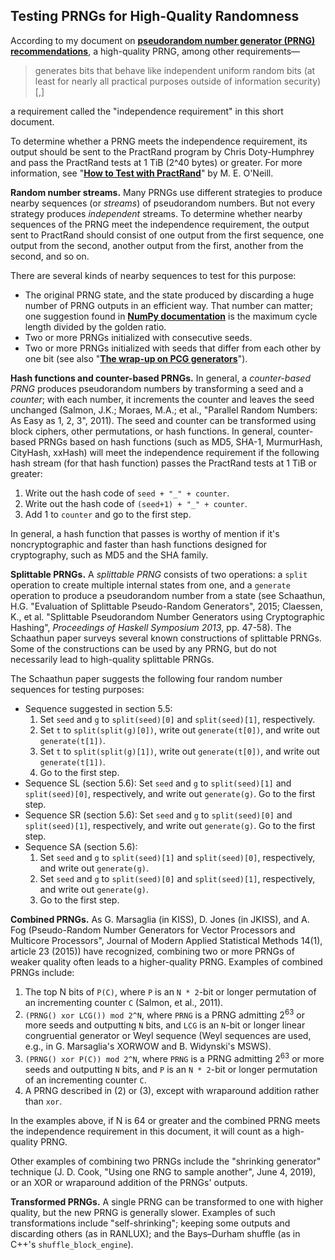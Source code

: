 <a id=Testing_PRNGs_for_High_Quality_Randomness></a>
## Testing PRNGs for High-Quality Randomness

According to my document on [**pseudorandom number generator (PRNG) recommendations**](https://peteroupc.github.io/random.html), a high-quality PRNG, among other requirements&mdash;

> generates bits that behave like independent uniform random bits (at least for nearly all practical purposes outside of information security)[,]

a requirement called the "independence requirement" in this short document.

To determine whether a PRNG meets the independence requirement, its output should be sent to the PractRand program by Chris Doty-Humphrey and pass the PractRand tests at 1 TiB (2^40 bytes) or greater.  For more information, see "[**How to Test with PractRand**](https://github.com/peteroupc/peteroupc.github.io/blob/master/randomtest.md)" by M. E. O'Neill.

**Random number streams.** Many PRNGs use different strategies to produce nearby sequences (or _streams_) of pseudorandom numbers.  But not every strategy produces _independent_ streams.  To determine whether nearby sequences of the PRNG meet the independence requirement, the output sent to PractRand should consist of one output from the first sequence, one output from the second, another output from the first, another from the second, and so on.

There are several kinds of nearby sequences to test for this purpose:

- The original PRNG state, and the state produced by discarding a huge number of PRNG outputs in an efficient way.  That number can matter; one suggestion found in [**NumPy documentation**](https://docs.scipy.org/doc/numpy/reference/random/parallel.html) is the maximum cycle length divided by the golden ratio.
- Two or more PRNGs initialized with consecutive seeds.
- Two or more PRNGs initialized with seeds that differ from each other by one bit (see also "[**The wrap-up on PCG generators**](http://pcg.di.unimi.it/pcg.php#flaws)").

**Hash functions and counter-based PRNGs.** In general, a _counter-based PRNG_ produces pseudorandom numbers by transforming a seed and a _counter_; with each number, it increments the counter and leaves the seed unchanged (Salmon, J.K.; Moraes, M.A.; et al., "Parallel Random Numbers: As Easy as 1, 2, 3", 2011).  The seed and counter can be transformed using block ciphers, other permutations, or hash functions.  In general, counter-based PRNGs based on hash functions (such as MD5, SHA-1, MurmurHash, CityHash, xxHash) will meet the independence requirement if the following hash stream (for that hash function) passes the PractRand tests at 1 TiB or greater:

1. Write out the hash code of `seed + "_" + counter`.
2. Write out the hash code of `(seed+1) + "_" + counter`.
3. Add 1 to `counter` and go to the first step.

In general, a hash function that passes is worthy of mention if it's noncryptographic and faster than hash functions designed for cryptography, such as MD5 and the SHA family.

**Splittable PRNGs.** A _splittable PRNG_ consists of two operations: a `split` operation to create multiple internal states from one, and a `generate` operation to produce a pseudorandom number from a state (see Schaathun, H.G. "Evaluation of Splittable Pseudo-Random Generators", 2015; Claessen, K., et al. "Splittable Pseudorandom Number Generators using Cryptographic Hashing", _Proceedings of Haskell Symposium 2013_, pp. 47-58).  The Schaathun paper surveys several known constructions of splittable PRNGs.  Some of the constructions can be used by any PRNG, but do not necessarily lead to high-quality splittable PRNGs.

The Schaathun paper suggests the following four random number sequences for testing purposes:

- Sequence suggested in section 5.5:
    1. Set `seed` and `g` to `split(seed)[0]` and `split(seed)[1]`, respectively.
    2. Set `t` to `split(split(g)[0])`, write out `generate(t[0])`, and write out `generate(t[1])`.
    3. Set `t` to `split(split(g)[1])`, write out `generate(t[0])`, and write out `generate(t[1])`.
    4. Go to the first step.
- Sequence SL (section 5.6): Set `seed` and `g` to `split(seed)[1]` and `split(seed)[0]`, respectively, and write out `generate(g)`. Go to the first step.
- Sequence SR (section 5.6): Set `seed` and `g` to `split(seed)[0]` and `split(seed)[1]`, respectively, and write out `generate(g)`. Go to the first step.
- Sequence SA (section 5.6):
    1. Set `seed` and `g` to `split(seed)[1]` and `split(seed)[0]`, respectively, and write out `generate(g)`.
    2. Set `seed` and `g` to `split(seed)[0]` and `split(seed)[1]`, respectively, and write out `generate(g)`.
    3. Go to the first step.

**Combined PRNGs.** As G. Marsaglia (in KISS), D. Jones (in JKISS), and A. Fog (Pseudo-Random Number Generators for Vector Processors and Multicore Processors", Journal of Modern Applied Statistical Methods 14(1), article 23 (2015)) have recognized, combining two or more PRNGs of weaker quality often leads to a higher-quality PRNG.  Examples of combined PRNGs include:

1. The top N bits of `P(C)`, where `P` is an `N * 2`-bit or longer permutation of an incrementing counter `C` (Salmon, et al., 2011).
2. `(PRNG() xor LCG()) mod 2^N`, where `PRNG` is a PRNG admitting 2<sup>63</sup> or more seeds and outputting `N` bits, and `LCG` is an `N`-bit or longer linear congruential generator or Weyl sequence (Weyl sequences are used, e.g., in G. Marsaglia's XORWOW and B. Widynski's MSWS).
3. `(PRNG() xor P(C)) mod 2^N`, where `PRNG` is a PRNG admitting 2<sup>63</sup> or more seeds and outputting `N` bits, and `P` is an `N * 2`-bit or longer permutation of an incrementing counter `C`.
4. A PRNG described in (2) or (3), except with wraparound addition rather than `xor`.

In the examples above, if N is 64 or greater and the combined PRNG meets the independence requirement in this document, it will count as a high-quality PRNG.

Other examples of combining two PRNGs include the "shrinking generator" technique (J. D. Cook, "Using one RNG to sample another", June 4, 2019), or an XOR or wraparound addition of the PRNGs' outputs.

**Transformed PRNGs.** A single PRNG can be transformed to one with higher quality, but the new PRNG is generally slower.  Examples of such transformations include "self-shrinking"; keeping some outputs and discarding others (as in RANLUX); and the Bays&ndash;Durham shuffle (as in C++'s `shuffle_block_engine`).

